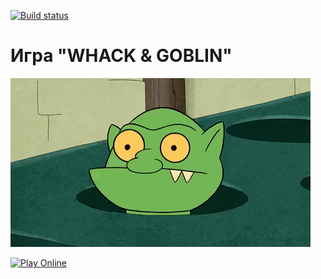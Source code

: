 [![Build status](https://ci.appveyor.com/api/projects/status/xo5kd1uo7hnymgnu?svg=true)](https://ci.appveyor.com/project/fedoweb/whack-and-goblin)

# Игра "WHACK & GOBLIN"

![Демонстрация игры "Whack and Goblin"](src/pic/GracefulMiniatureBustard-small.gif)

[![Play Online](https://img.shields.io/badge/Play-Online-brightgreen?style=for-the-badge)](https://fedoweb.github.io/whack-and-goblin/)